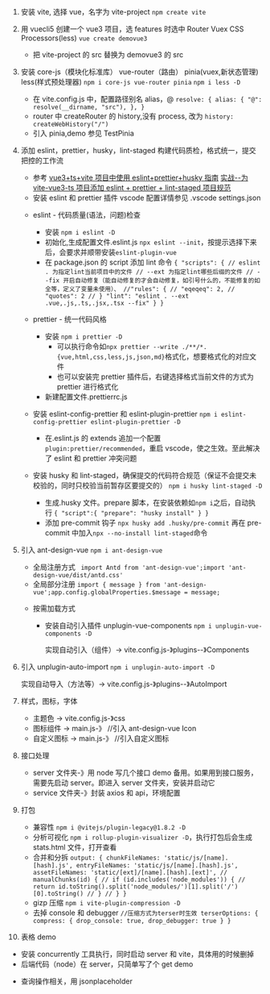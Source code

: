 1. 安装 vite, 选择 vue，名字为 vite-project
   `npm create vite`

2. 用 vuecli5 创建一个 vue3 项目，选 features 时选中 Router Vuex CSS Processors(less)
   `vue create demovue3`

   - 把 vite-project 的 src 替换为 demovue3 的 src

3. 安装 core-js（模块化标准库） vue-router（路由） pinia(vuex,新状态管理) less(样式预处理器)
   `npm i core-js vue-router pinia`
   `npm i less -D`

   - 在 vite.config.js 中，配置路径别名 alias，@
     `resolve: { alias: { "@": resolve(__dirname, "src"), }, }`

   * router 中 createRouter 的 history,没有 process, 改为
     `history: createWebHistory("/")`
   * 引入 pinia,demo 参见 TestPinia

4. 添加 eslint，prettier，husky，lint-staged 构建代码质检，格式统一，提交把控的工作流

   - 参考
     [vue3+ts+vite 项目中使用 eslint+prettier+husky 指南]('https://juejin.cn/post/7118294114734440455')
     [实战--为 vite-vue3-ts 项目添加 eslint + prettier + lint-staged 项目规范](https://juejin.cn/post/7043702363156119565)

   * 安装 eslint 和 prettier 插件
     vscode 配置详情参见 .vscode settings.json

   - eslint - 代码质量(语法，问题)检查

     - 安装
       `npm i eslint -D`
     - 初始化,生成配置文件.eslint.js
       `npx eslint --init`，按提示选择下来后，会要求并顺带安装`eslint-plugin-vue`
     - 在 package.json 的 script 添加 lint 命令
       `{ "scripts": { // eslint . 为指定lint当前项目中的文件 // --ext 为指定lint哪些后缀的文件 // --fix 开启自动修复（能自动修复的才会自动修复，如引号什么的，不能修复的如全等，定义了变量未使用）、 //"rules": { // "eqeqeq": 2, // "quotes": 2 // } "lint": "eslint . --ext .vue,.js,.ts,.jsx,.tsx --fix" } }`

   - prettier - 统一代码风格
     - 安装
       `npm i prettier -D`
       - 可以执行命令如`npx prettier --write ./**/*.{vue,html,css,less,js,json,md}`格式化，想要格式化的对应文件
       - 也可以安装完 prettier 插件后，右键选择格式当前文件的方式为 prettier 进行格式化
     - 新建配置文件.prettierrc.js

   * 安装 eslint-config-prettier 和 eslint-plugin-prettier
     `npm i eslint-config-prettier eslint-plugin-prettier -D`

     - 在.eslint.js 的 extends 追加一个配置`plugin:prettier/recommended`，重启 vscode，使之生效。至此解决了 eslint 和 prettier 冲突问题

   * 安装 husky 和 lint-staged，确保提交的代码符合规范（保证不会提交未校验的，同时只校验当前暂存区要提交的）
     `npm i husky lint-staged -D`

     - 生成.husky 文件。prepare 脚本，在安装依赖如`npm i`之后，自动执行
       `{ "script":{ "prepare": "husky install" } }`
     - 添加 pre-commit 钩子
       `npx husky add .husky/pre-commit`
       再在 pre-commit 中加入`npx --no-install lint-staged`命令

5. 引入 ant-design-vue
   `npm i ant-design-vue`

   - 全局注册方式
     ` import Antd from 'ant-design-vue';import 'ant-design-vue/dist/antd.css'`

   * 全局部分注册
     `import { message } from 'ant-design-vue';app.config.globalProperties.$message = message;`

   - 按需加载方式

     - 安装自动引入插件 unplugin-vue-components
       `npm i unplugin-vue-components -D`

       实现自动引入（组件）-> vite.config.js-》plugins--》Components

6. 引入 unplugin-auto-import
   `npm i unplugin-auto-import -D`

   实现自动导入（方法等）-> vite.config.js-》plugins--》AutoImport

7. 样式，图标，字体

   - 主题色 -> vite.config.js-》css

   * 图标组件 -> main.js-》 //引入 ant-design-vue Icon
   * 自定义图标 -> main.js-》 //引入自定义图标

8. 接口处理

   - server 文件夹-》用 node 写几个接口 demo 备用。如果用到接口服务，需要先启动 server。即进入 server 文件夹，安装并启动它
   - service 文件夹-》封装 axios 和 api，环境配置

9. 打包

   - 兼容性
     `npm i @vitejs/plugin-legacy@1.8.2 -D`
   - 分析可视化
     `npm i rollup-plugin-visualizer -D`，执行打包后会生成 stats.html 文件，打开查看
   - 合并和分拆
     `output: { chunkFileNames: 'static/js/[name].[hash].js', entryFileNames: 'static/js/[name].[hash].js', assetFileNames: 'static/[ext]/[name].[hash].[ext]', // manualChunks(id) { // if (id.includes('node_modules')) { // return id.toString().split('node_modules/')[1].split('/')[0].toString() // } // } }`
   - gizp 压缩
     `npm i vite-plugin-compression -D`

   * 去掉 console 和 debugger
     `//压缩方式为terser时生效 terserOptions: { compress: { drop_console: true, drop_debugger: true } }`

10. 表格 demo

- 安装 concurrently 工具执行，同时启动 server 和 vite，具体用的时候删掉
- 后端代码（node）在 server，只简单写了个 get demo

* 查询操作相关，用 jsonplaceholder

